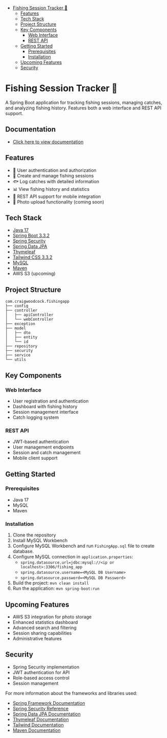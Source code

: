 - [Fishing Session Tracker 🎣](#fishing-session-tracker-)
    - [Features](#features)
    - [Tech Stack](#tech-stack)
    - [Project Structure](#project-structure)
    - [Key Components](#key-components)
        - [Web Interface](#web-interface)
        - [REST API](#rest-api)
    - [Getting Started](#getting-started)
        - [Prerequisites](#prerequisites)
        - [Installation](#installation)
    - [Upcoming Features](#upcoming-features)
    - [Security](#security)

# Fishing Session Tracker 🎣

A Spring Boot application for tracking fishing sessions, managing catches, and analyzing fishing history. Features both
a web interface and REST API support.

## Documentation

- [Click here to view documentation ](https://craigwoodcock.github.io/Fishing-App/)

## Features

- 🔐 User authentication and authorization
- 📝 Create and manage fishing sessions
- 🐟 Log catches with detailed information
- 📊 View fishing history and statistics
- 📱 REST API support for mobile integration
- 📸 Photo upload functionality (coming soon)

## Tech Stack

- [Java 17](https://www.oracle.com/java/technologies/downloads/#java17)
- [Spring Boot 3.3.2](https://spring.io/projects/spring-boot)
- [Spring Security](https://spring.io/projects/spring-security)
- [Spring Data JPA](https://spring.io/projects/spring-data-jpa)
- [Thymeleaf](https://www.thymeleaf.org/)
- [Tailwind CSS 3.3.2](https://tailwindcss.com/)
- [MySQL](https://www.mysql.com/)
- [Maven](https://maven.apache.org/)
- AWS S3 (upcoming)

## Project Structure

```
com.craigwoodcock.fishingapp
├── config
├── controller
│   ├── apiController
│   └── webController
├── exception
├── model
│   ├── dto
│   ├── entity
│   └── id
├── repository
├── security
├── service
└── utils
```

## Key Components

### Web Interface

- User registration and authentication
- Dashboard with fishing history
- Session management interface
- Catch logging system

### REST API

- JWT-based authentication
- User management endpoints
- Session and catch management
- Mobile client support

## Getting Started

### Prerequisites

- Java 17
- MySQL
- Maven

### Installation

1. Clone the repository
2. Install MySQL Workbench
3. Configure MySQL Workbench and run `FishingApp.sql` file to create database.
4. Configure MySQL connection in `application.properties`:
    - `spring.datasource.url=jdbc:mysql://<ip or localhost>:3306/fishing_app`
    - `spring.datasource.username=<MySQL DB Username>`
    - `spring.datasource.password=<MySQL DB Password>`
5. Build the project: `mvn clean install`
6. Run the application: `mvn spring-boot:run`

## Upcoming Features

- AWS S3 integration for photo storage
- Enhanced statistics dashboard
- Advanced search and filtering
- Session sharing capabilities
- Administrative features

## Security

- Spring Security implementation
- JWT authentication for API
- Role-based access control
- Session management

For more information about the frameworks and libraries used:

- [Spring Framework Documentation](https://docs.spring.io/spring-framework/reference/)
- [Spring Security Reference](https://docs.spring.io/spring-security/reference/index.html)
- [Spring Data JPA Documentation](https://docs.spring.io/spring-data/jpa/docs/current/reference/html/)
- [Thymeleaf Documentation](https://www.thymeleaf.org/doc/tutorials/3.1/usingthymeleaf.html)
- [Tailwind Documentation](https://tailwindcss.com/docs)
- [Maven Documentation](https://maven.apache.org/guides/getting-started/index.html)

